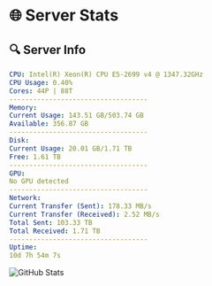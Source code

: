 # 🌐 Server Stats
## 🔍 Server Info
```yaml
CPU: Intel(R) Xeon(R) CPU E5-2699 v4 @ 1347.32GHz
CPU Usage: 0.40%
Cores: 44P | 88T
-----------------------------------
Memory:
Current Usage: 143.51 GB/503.74 GB
Available: 356.87 GB
-----------------------------------
Disk:
Current Usage: 20.01 GB/1.71 TB
Free: 1.61 TB
-----------------------------------
GPU:
No GPU detected
-----------------------------------
Network:
Current Transfer (Sent): 178.33 MB/s
Current Transfer (Received): 2.52 MB/s
Total Sent: 103.33 TB
Total Received: 1.71 TB
-----------------------------------
Uptime:
10d 7h 54m 7s
```
![GitHub Stats](https://img.shields.io/badge/Updated-2025-02-18_06:37:25-blue)
